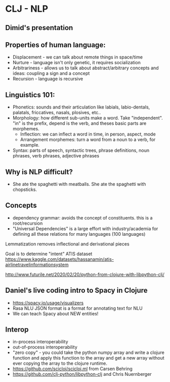 # CLJ - NLP

## Dimid's presentation

## Properties of human language:
- Displacement - we can talk about remote things in space/time
- Nurture - language isn't only genetic, it requires socialization
- Arbitrariness - allows us to talk about abstract/arbitrary concepts and ideas: coupling a sign and a concept
- Recursion - language is recursive



## Linguistics 101: 
- Phonetics: sounds and their articulation like labials, labio-dentals, palatals, friccatives, nasals, plosives, etc..
- Morphology: how different sub-units make a word. Take "independent". "in" is the prefix, depend is the verb, and theses basic parts are morphemes. 
    - Inflection: we can inflect a word in time, in person, aspect, mode
    - Arrangement morphemes: turn a word from a noun to a verb, for example.
- Syntax: parts of speech, syntactic trees, phrase definitions, noun phrases, verb phrases, adjective phrases

## Why is NLP difficult?
- She ate the spaghetti with meatballs. She ate the spaghetti with chopsticks.


## Concepts
- dependency grammar: avoids the concept of constituents. this is a root/recursion
- "Universal Dependencies" is a large effort with industry/academia for defining all these relations for many languages (100 languages)

Lemmatization removes inflectional and derivational pieces



Goal is to determine "intent"
ATIS dataset
https://www.kaggle.com/datasets/hassanamin/atis-airlinetravelinformationsystem



http://www.futurile.net/2020/02/20/python-from-clojure-with-libpython-clj/

## Daniel's live coding intro to Spacy in Clojure
- https://spacy.io/usage/visualizers
- Rasa NLU JSON format is a format for annotating text for NLU
- We can teach Spacy about NEW entities!



## Interop
- in-process interoperability
- out-of-process interoperability
- "zero copy" - you could take the python numpy array and write a clojure function and apply this function to the array and get a new array without ever copying the array to the clojure runtime.
- https://github.com/scicloj/scicloj.ml from Carsen Behring
- https://github.com/clj-python/libpython-clj and Chris Nuernberger
